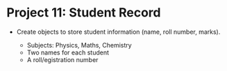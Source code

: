 # Project 11: Student Record

- Create objects to store student information (name, roll number,
marks).

  - Subjects: Physics, Maths, Chemistry
  - Two names for each student
  - A roll/egistration number
